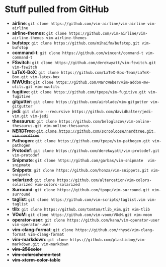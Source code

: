 # Stuff pulled from GitHub

* **airline**:          `git clone https://github.com/vim-airline/vim-airline vim-airline`
* **airline-themes**:   `git clone https://github.com/vim-airline/vim-airline-themes vim-airline-themes`
* **bufstop**:          `git clone https://github.com/mihaifm/bufstop.git vim-bufstop`
* **command-t**:        `git clone https://github.com/wincent/command-t vim-command-t`
* **FSwitch**:          `git clone https://github.com/derekwyatt/vim-fswitch.git vim-fswitch`
* **LaTeX-BoX**:        `git clone https://github.com/LaTeX-Box-Team/LaTeX-Box.git vim-latex-box`
* **MWUtils**:          `git clone https://github.com/MarcWeber/vim-addon-mw-utils.git vim-mwutils`
* **fugitive**:         `git clone https://github.com/tpope/vim-fugitive.git vim-fugitive`
* **gitgutter**:        `git clone https://github.com/airblade/vim-gitgutter vim-gitgutter`
* **jedi**:             `git clone --recursive https://github.com/davidhalter/jedi-vim.git vim-jedi`
* **thesaurus**:        `git clone https://github.com/beloglazov/vim-online-thesaurus.git vim-online-thesaurus`
* ~~**NERDTree**:         `git clone https://github.com/scrooloose/nerdtree.git vim-nerdtree`~~
* **Pathogen**:         `git clone https://github.com/tpope/vim-pathogen.git vim-pathogen`
* **Protodef**:         `git clone https://github.com/derekwyatt/vim-protodef.git vim-protodef`
* **Snipmate**:         `git clone https://github.com/garbas/vim-snipmate  vim-snipmate`
* **Snippets**:         `git clone https://github.com/honza/vim-snippets.git vim-snippets`
* **solarized**:        `git clone https://github.com/altercation/vim-colors-solarized vim-colors-solarized`
* **Surround**:         `git clone https://github.com/tpope/vim-surround.git vim-surround`
* **taglist**:          `git clone https://github.com/vim-scripts/taglist.vim vim-taglist`
* **tlib**:             `git clone https://github.com/tomtom/tlib_vim.git vim-tlib`
* **VOoM**:             `git clone https://github.com/vim-voom/VOoM.git vim-voom`
* **operator-user**:    `git clone https://github.com/kana/vim-operator-user vim-operator-user`
* **vim-clang-format**: `git clone https://github.com/rhysd/vim-clang-format vim-clang-format`
* **vim-markdown**:     `git clone https://github.com/plasticboy/vim-markdown.git vim-markdown`
* ~~**vim-256color**~~
* ~~**vim-colorscheme-test**~~
* ~~**vim-xterm-color-table**~~
